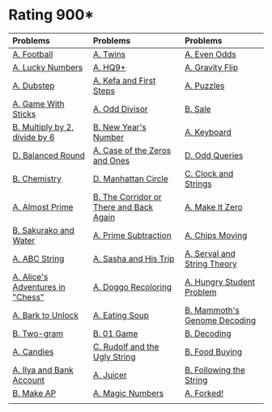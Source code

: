 # Rating 900*
| Problems | Problems | Problems |
| :- | :- | :- |
| [A. Football](https://codeforces.com/problemset/problem/96/A) | [A. Twins](https://codeforces.com/problemset/problem/160/A) | [A. Even Odds](https://codeforces.com/problemset/problem/318/A) |
| [A. Lucky Numbers](https://codeforces.com/problemset/problem/1808/A) | [A. HQ9+](https://codeforces.com/problemset/problem/133/A) | [A. Gravity Flip](https://codeforces.com/problemset/problem/405/A) |
| [A. Dubstep](https://codeforces.com/problemset/problem/208/A) | [A. Kefa and First Steps](https://codeforces.com/problemset/problem/580/A) | [A. Puzzles](https://codeforces.com/problemset/problem/337/A) |
| [A. Game With Sticks](https://codeforces.com/problemset/problem/451/A) | [A. Odd Divisor](https://codeforces.com/problemset/problem/1475/A) | [B. Sale](https://codeforces.com/problemset/problem/34/B) |
| [B. Multiply by 2, divide by 6](https://codeforces.com/problemset/problem/1374/B) | [B. New Year's Number](https://codeforces.com/problemset/problem/1475/B) | [A. Keyboard](https://codeforces.com/problemset/problem/474/A) |
| [D. Balanced Round](https://codeforces.com/problemset/problem/1850/D) | [A. Case of the Zeros and Ones](https://codeforces.com/problemset/problem/556/A) | [D. Odd Queries](https://codeforces.com/problemset/problem/1807/D) |
| [B. Chemistry](https://codeforces.com/problemset/problem/1883/B) | [D. Manhattan Circle](https://codeforces.com/problemset/problem/1985/D) | [C. Clock and Strings](https://codeforces.com/problemset/problem/1971/C) |
| [A. Almost Prime](https://codeforces.com/problemset/problem/26/A) | [B. The Corridor or There and Back Again](https://codeforces.com/problemset/problem/1872/B) | [A. Make It Zero](https://codeforces.com/problemset/problem/1869/A) |
| [B. Sakurako and Water](https://codeforces.com/problemset/problem/2033/B) | [A. Prime Subtraction](https://codeforces.com/problemset/problem/1238/A) | [A. Chips Moving](https://codeforces.com/problemset/problem/1213/A) |
| [A. ABC String](https://codeforces.com/problemset/problem/1494/A) | [A. Sasha and His Trip](https://codeforces.com/problemset/problem/1113/A) | [A. Serval and String Theory](https://codeforces.com/problemset/problem/2085/A) |
| [A. Alice's Adventures in "Chess"](https://codeforces.com/problemset/problem/2028/A) | [A. Doggo Recoloring](https://codeforces.com/problemset/problem/1025/A) | [A. Hungry Student Problem](https://codeforces.com/problemset/problem/903/A) |
| [A. Bark to Unlock](https://codeforces.com/problemset/problem/868/A) | [A. Eating Soup](https://codeforces.com/problemset/problem/1163/A) | [B. Mammoth's Genome Decoding](https://codeforces.com/problemset/problem/747/B) |
| [B. Two-gram](https://codeforces.com/problemset/problem/977/B) | [B. 01 Game](https://codeforces.com/problemset/problem/1373/B) | [B. Decoding](https://codeforces.com/problemset/problem/746/B) |
| [A. Candies](https://codeforces.com/problemset/problem/1343/A) | [C. Rudolf and the Ugly String](https://codeforces.com/problemset/problem/1941/C) | [B. Food Buying](https://codeforces.com/problemset/problem/1296/B) |
| [A. Ilya and Bank Account](https://codeforces.com/problemset/problem/313/A) | [A. Juicer](https://codeforces.com/problemset/problem/709/A) | [B. Following the String](https://codeforces.com/problemset/problem/1927/B) |
| [B. Make AP](https://codeforces.com/problemset/problem/1624/B) | [A. Magic Numbers](https://codeforces.com/problemset/problem/320/A) | [A. Forked!](https://codeforces.com/problemset/problem/1904/A) |
| []() | []() | []() |